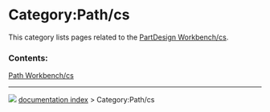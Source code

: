 # Category:Path/cs
This category lists pages related to the [PartDesign Workbench/cs](PartDesign_Workbench/cs.md).

### Contents:

  
  [Path Workbench/cs](Path_Workbench/cs.md)



---
![](images/Right_arrow.png) [documentation index](../README.md) > Category:Path/cs
